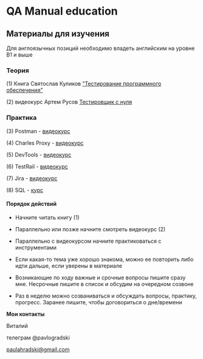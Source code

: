 # QA Manual education

## Материалы для изучения
Для англоязычных позиций необходимо владеть английским на уровне B1 и выше


### Теория

(1) Книга Святослав Куликов ["Тестирование программного обеспечения"](http://svyatoslav.biz/software_testing_book/)

(2) видеокурс Артем Русов [Тестировщик с нуля](https://www.youtube.com/watch?v=CrfRUS2oudE&list=PLKbJd47Kcbju2Vhi-FL7AI14vItVmGYk-)



### Практика 

(3) Postman - [видеокурс](https://youtu.be/VywxIQ2ZXw4) 

(4) Charles Proxy - [видеокурс](https://youtube.com/playlist?list=PLNRoIKv4RbroQ51nSWoXKLHGMKjOqjrry)

(5) DevTools - [видеокурс](https://www.youtube.com/watch?v=oIrDcE4tG5A)

(6) TestRail - [видеокурс](https://www.youtube.com/watch?v=47wjXA_hFaM&list=PLL34mf651faM7lfOAmuT0t7q7CS-Y1v63)

(7) Jira - [видеокурс](https://youtube.com/playlist?list=PLL34mf651faOpDaNGr4tt6FF_nUYb7ypt)

(8) SQL - [курс](https://www.w3schools.com/sql/)


#### Порядок действий 

- Начните читать книгу (1)

- Параллельно или позже начните смотреть видеокурс (2) 

- Параллельно с видеокурсом начните практиковаться с инструментами 

- Если какая-то тема уже хорошо знакома, можно ее повторить либо идти дальше, если уверены в материале

- Возникающие по ходу важные и срочные вопросы пишите сразу мне. Несрочные пишите в список и обсудим на очередном созвоне

- Раз в неделю можно созваниваться и обсуждать вопросы, практику, прогресс. Заранее пишите, чтобы договориться о дне/времени 



**Мои контакты**

Виталий 

телеграм @pavlogradski

paulahradski@gmail.com
